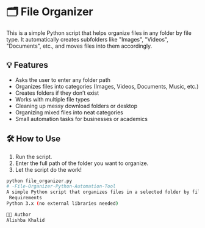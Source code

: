 # 🗂️ File Organizer

This is a simple Python script that helps organize files in any folder by file type. It automatically creates subfolders like "Images", "Videos", "Documents", etc., and moves files into them accordingly.

## 💡 Features
- Asks the user to enter any folder path
- Organizes files into categories (Images, Videos, Documents, Music, etc.)
- Creates folders if they don’t exist
- Works with multiple file types
- Cleaning up messy download folders or desktop
- Organizing mixed files into neat categories
- Small automation tasks for businesses or academics

## 🛠️ How to Use

1. Run the script.
2. Enter the full path of the folder you want to organize.
3. Let the script do the work!



```bash
python file_organizer.py
# -File-Organizer-Python-Automation-Tool
A simple Python script that organizes files in a selected folder by file type.
 Requirements
Python 3.x (no external libraries needed)

👩‍💻 Author
Alishba Khalid
